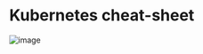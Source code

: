 # Kubernetes cheat-sheet

![image](https://user-images.githubusercontent.com/26703675/62350427-9a983200-b4fa-11e9-847b-d5b660329d3d.png)
